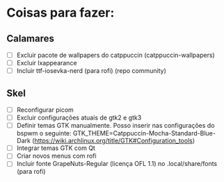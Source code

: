 # Coisas para fazer:


## Calamares
- [ ] Excluir pacote de wallpapers do catppuccin (catppuccin-wallpapers)
- [ ] Excluir lxappearance
- [ ] Incluir ttf-iosevka-nerd (para rofi) (repo community)

## Skel
- [ ] Reconfigurar picom
- [ ] Excluir configurações atuais de gtk2 e gtk3
- [ ] Definir temas GTK manualmente. Posso inserir nas configurações do 
bspwm o seguinte: GTK_THEME=Catppuccin-Mocha-Standard-Blue-Dark 
(https://wiki.archlinux.org/title/GTK#Configuration_tools)
- [ ] Integrar temas GTK com Qt
- [ ] Criar novos menus com rofi
- [ ] Incluir fonte GrapeNuts-Regular (licença OFL 1.1) no .local/share/fonts (para rofi)

